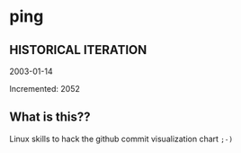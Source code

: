 # ping

## HISTORICAL ITERATION
2003-01-14

Incremented: 2052

## What is this?? 
Linux skills to hack the github commit visualization chart `;-)`
